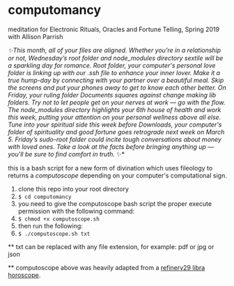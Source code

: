 # computomancy

meditation for Electronic Rituals, Oracles and Fortune Telling, Spring 2019 with Allison Parrish

*✨This month, all of your files are aligned. Whether you’re in a relationship or not, Wednesday’s root folder and node_modules directory sextile will be a sparkling day for romance. Root folder, your computer's personal love folder is linking up with our .ssh file to enhance your inner lover. Make it a true hump-day by connecting with your partner over a beautiful meal. Skip the screens and put your phones away to get to know each other better. On Friday, your ruling folder Documents squares against change making lib folders. Try not to let people get on your nerves at work — go with the flow. The node_modules directory highlights your 6th house of health and work this week, putting your attention on your personal wellness above all else. Tune into your spiritual side this week before Downloads, your computer's folder of spirituality and good fortune goes retrograde next week on March 5. Friday’s sudo-root folder could incite tough conversations about money with loved ones. Take a look at the facts before bringing anything up — you'll be sure to find comfort in truth.* ✨*

this is a bash script for a new form of divination which uses fileology to returns a *computoscope* depending on your computer's computational sign.

1. clone this repo into your root directory
2. `$ cd computomancy`
3. you need to give the computoscope bash script the proper execute permission with the following command:
4. `$ chmod +x computoscope.sh`
5. then run the following:
6. `$ ./computoscope.sh txt`

** txt can be replaced with any file extension, for example: pdf or jpg or json


** computoscope above was heavily adapted from a [refinery29 libra horoscope](https://www.refinery29.com/en-us/2019/02/225051/weekly-horoscope-february-24).
